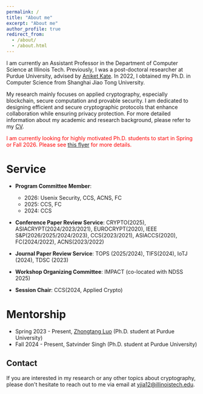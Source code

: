 ```yaml
---
permalink: /
title: "About me"
excerpt: "About me"
author_profile: true
redirect_from: 
  - /about/
  - /about.html
---
```


I am currently an Assistant Professor in the Department of Computer Science at Illinois Tech. Previously, I was a post-doctoral researcher at Purdue University, advised by [Aniket Kate](https://www.cs.purdue.edu/homes/akate/). In 2022, I obtained my Ph.D. in Computer Science from Shanghai Jiao Tong University.


My research mainly focuses on applied cryptography, especially blockchain, secure computation and provable security. I am dedicated to designing efficient and secure cryptographic protocols that enhance collaboration while ensuring privacy protection. For more detailed information about my academic and research background, please refer to my [CV](/files/resume.pdf).

<p style="color:red">I am currently looking for highly motivated Ph.D. students to start in Spring or Fall 2026. Please see <a href="/files/Hiring.pdf">this flyer</a> for more details.</p>



Service
======
- **Program Committee Member**:    
  - 2026: Usenix Security, CCS, ACNS, FC
  - 2025: CCS, FC
  - 2024: CCS 

- **Conference Paper Review Service**: CRYPTO(2025), ASIACRYPT(2024/2023/2021), EUROCRYPT(2020), IEEE S&P(2026/2025/2024/2023), CCS(2023/2021), ASIACCS(2020), FC(2024/2022), ACNS(2023/2022)
- **Journal Paper Review Service**: TOPS (2025/2024), TIFS(2024), IoTJ (2024), TDSC (2023)
- **Workshop Organizing Committee**: IMPACT (co-located with NDSS 2025)
- **Session Chair**: CCS(2024, Applied Crypto)

<!-- For more info
------
More info about configuring academicpages can be found in [the guide](https://academicpages.github.io/markdown/). The [guides for the Minimal Mistakes theme](https://mmistakes.github.io/minimal-mistakes/docs/configuration/) (which this theme was forked from) might also be helpful. -->


Mentorship
======
- Spring 2023 - Present, [Zhongtang Luo](https://zhtluo.com/) (Ph.D. student at Purdue University)   
- Fall 2024 - Present, Satvinder Singh (Ph.D. student at Purdue University)


Contact
------
If you are interested in my research or any other topics about cryptography, please don't hesitate to reach out to me via email at yjia12@illinoistech.edu.
